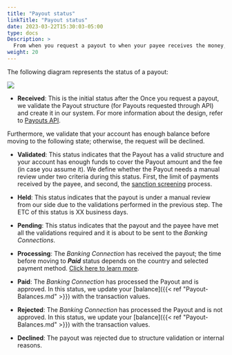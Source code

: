 ```yaml
---
title: "Payout status"
linkTitle: "Payout status"
date: 2023-03-22T15:30:03-05:00
type: docs
Description: >
  From when you request a payout to when your payee receives the money, the Payout follows a set of statuses. In this section, we give a brief explanation of these statuses.
weight: 20
---
```


The following diagram represents the status of a payout:

![](/assets/Payouts/Payouts2_en.png)

* **Received**: This is the initial status after the Once you request a payout, we validate the Payout structure (for Payouts requested through API) and create it in our system. For more information about the design, refer to [Payouts API](../payouts-api.html). 

Furthermore, we validate that your account has enough balance before moving to the following state; otherwise, the request will be declined.

* **Validated**: This status indicates that the Payout has a valid structure and your account has enough funds to cover the Payout amount and the fee (in case you assume it). We define whether the Payout needs a manual review under two criteria during this status. First, the limit of payments received by the payee, and second, the [sanction screening](../overview/payout-concepts.html#sanction-screening) process.

* **Held**: This status indicates that the payout is under a manual review from our side due to the validations performed in the previous step. The ETC of this status is XX business days.

* **Pending**: This status indicates that the payout and the payee have met all the validations required and it is about to be sent to the _Banking Connections_.

* **Processing**: The _Banking Connection_ has received the payout; the time before moving to ***Paid*** status depends on the country and selected payment method. [Click here to learn more](../overview.html#considerations).

* **Paid**: The _Banking Connection_ has processed the Payout and is approved. In this status, we update your [balance]({{< ref "Payout-Balances.md" >}}) with the transaction values.

* **Rejected**: The _Banking Connection_ has processed the Payout and is not approved. In this status, we update your [balance]({{< ref "Payout-Balances.md" >}}) with the transaction values.

* **Declined**: The payout was rejected due to structure validation or internal reasons.

 